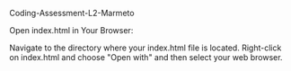 Coding-Assessment-L2-Marmeto

Open index.html in Your Browser:

Navigate to the directory where your index.html file is located.
Right-click on index.html and choose "Open with" and then select your web browser.
